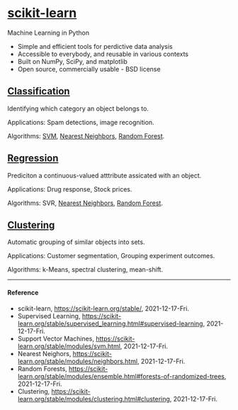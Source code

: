 # [scikit-learn](https://scikit-learn.org/stable/)
Machine Learning in Python

- Simple and efficient tools for perdictive data analysis
- Accessible to everybody, and reusable in various contexts
- Built on NumPy, SciPy, and matplotlib
- Open source, commercially usable - BSD license

## [Classification](https://scikit-learn.org/stable/supervised_learning.html#supervised-learning)
Identifying which category an object belongs to.

Applications: Spam detections, image recognition.

Algorithms: [SVM](https://scikit-learn.org/stable/modules/svm.html), [Nearest Neighbors](https://scikit-learn.org/stable/modules/neighbors.html), [Random Forest](https://scikit-learn.org/stable/modules/ensemble.html#forests-of-randomized-trees).

## [Regression](https://scikit-learn.org/stable/supervised_learning.html#supervised-learning)
Prediciton a continuous-valued atttribute assicated with an object.

Applications: Drug response, Stock prices.

Algorithms: SVR, [Nearest Neighbors](https://scikit-learn.org/stable/modules/neighbors.html), [Random Forest](https://scikit-learn.org/stable/modules/ensemble.html#forests-of-randomized-trees). 

## [Clustering](https://scikit-learn.org/stable/modules/clustering.html#clustering)
Automatic grouping of similar objects into sets.

Applications: Customer segmentation, Grouping experiment outcomes.

Algorithms: k-Means, spectral clustering, mean-shift.

----------

#### Reference
- scikit-learn, https://scikit-learn.org/stable/, 2021-12-17-Fri.
- Supervised Learning, https://scikit-learn.org/stable/supervised_learning.html#supervised-learning, 2021-12-17-Fri.
- Support Vector Machines, https://scikit-learn.org/stable/modules/svm.html, 2021-12-17-Fri.
- Nearest Neighors, https://scikit-learn.org/stable/modules/neighbors.html, 2021-12-17-Fri.
- Random Forests, https://scikit-learn.org/stable/modules/ensemble.html#forests-of-randomized-trees, 2021-12-17-Fri.
- Clustering, https://scikit-learn.org/stable/modules/clustering.html#clustering, 2021-12-17-Fri.
